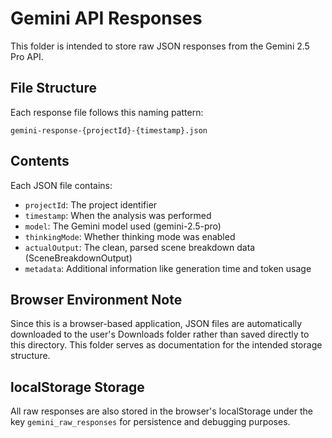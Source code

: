 # Gemini API Responses

This folder is intended to store raw JSON responses from the Gemini 2.5 Pro API.

## File Structure

Each response file follows this naming pattern:
```
gemini-response-{projectId}-{timestamp}.json
```

## Contents

Each JSON file contains:
- `projectId`: The project identifier
- `timestamp`: When the analysis was performed
- `model`: The Gemini model used (gemini-2.5-pro)
- `thinkingMode`: Whether thinking mode was enabled
- `actualOutput`: The clean, parsed scene breakdown data (SceneBreakdownOutput)
- `metadata`: Additional information like generation time and token usage

## Browser Environment Note

Since this is a browser-based application, JSON files are automatically downloaded to the user's Downloads folder rather than saved directly to this directory. This folder serves as documentation for the intended storage structure.

## localStorage Storage

All raw responses are also stored in the browser's localStorage under the key `gemini_raw_responses` for persistence and debugging purposes.